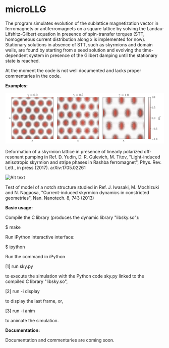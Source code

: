 # microLLG

The program simulates evolution of the sublattice magnetization vector in ferromagnets or antiferromagnets on a square lattice by solving the Landau-Lifshitz-Gilbert equation in presence of spin-transfer torques (STT, homogeneous current distribution along x is implemented for now). Stationary solutions in absence of STT, such as skyrmions and domain walls, are found by starting from a seed solution and evolving the time-dependent system in presence of the Gilbert damping until the stationary state is reached.

At the moment the code is not well documented and lacks proper commentaries in the code.

**Examples:**

![Alt text](/lattice-deformation.png?raw=true "Skyrmion Lattice Deformation")

Deformation of a skyrmion lattice in presence of linearly polarized off-resonant pumping in Ref. D. Yudin, D. R. Gulevich, M. Titov, "Light-induced anisotropic skyrmion and stripe phases in Rashba ferromagnet", Phys. Rev. Lett., in press (2017). arXiv:1705.02261


![Alt text](/skyrmion-nucleation.gif?raw=true "Skyrmion Nucleation")

Test of model of a notch structure studied in Ref. J. Iwasaki, M. Mochizuki and N. Nagaosa, "Current-induced skyrmion dynamics in constricted geometries", Nan. Nanotech. 8, 743 (2013)

**Basic usage:**

Compile the C library (produces the dynamic library "libsky.so"):

$ make

Run iPython interactive interface:

$ ipython

Run the command in iPython

[1] run sky.py

to execute the simulation with the Python code sky.py linked to the compiled C library "libsky.so",

[2] run -i display

to display the last frame, or,

[3] run -i anim

to animate the simulation.

**Documentation:**

Documentation and commentaries are coming soon.

